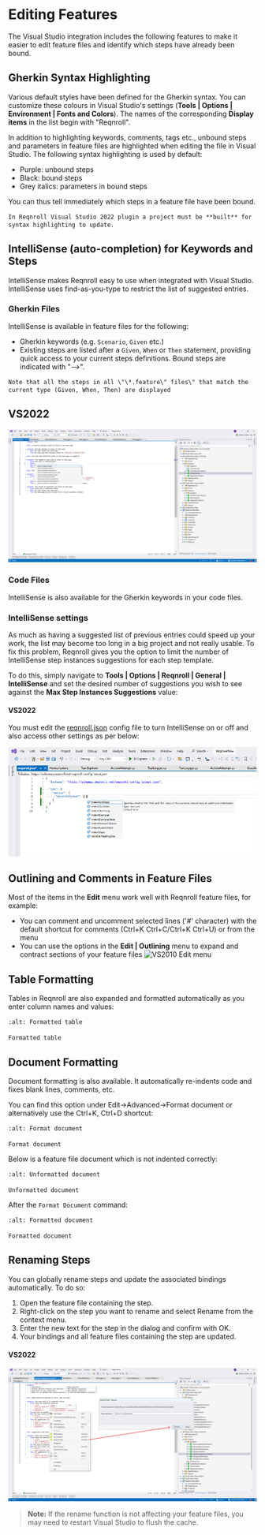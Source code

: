 
# Editing Features

The Visual Studio integration includes the following features to make it
easier to edit feature files and identify which steps have already been
bound.

## Gherkin Syntax Highlighting

Various default styles have been defined for the Gherkin syntax. You can
customize these colours in Visual Studio\'s settings (**Tools \| Options
\| Environment \| Fonts and Colors**). The names of the corresponding
**Display items** in the list begin with \"Reqnroll\".

In addition to highlighting keywords, comments, tags etc., unbound steps
and parameters in feature files are highlighted when editing the file in
Visual Studio. The following syntax highlighting is used by default:

-   Purple: unbound steps
-   Black: bound steps
-   Grey italics: parameters in bound steps

You can thus tell immediately which steps in a feature file have been
bound.

```{note}
In Reqnroll Visual Studio 2022 plugin a project must be **built** for
syntax highlighting to update.
```

## IntelliSense (auto-completion) for Keywords and Steps

IntelliSense makes Reqnroll easy to use when integrated with Visual
Studio. IntelliSense uses find-as-you-type to restrict the list of
suggested entries.

### Gherkin Files

IntelliSense is available in feature files for the following:

-   Gherkin keywords (e.g. `Scenario`, `Given` etc.)
-   Existing steps are listed after a `Given`, `When` or `Then`
    statement, providing quick access to your current steps definitions.
    Bound steps are indicated with \"\--\>\".

```{note}
Note that all the steps in all \"\*.feature\" files\" that match the
current type (Given, When, Then) are displayed
```

## VS2022

![image](../../_static/images/vs2022inteli.png)


### Code Files

IntelliSense is also available for the Gherkin keywords in your code
files.

### IntelliSense settings

As much as having a suggested list of previous entries could speed up
your work, the list may become too long in a big project and not really
usable. To fix this problem, Reqnroll gives you the option to limit the
number of IntelliSense step instances suggestions for each step
template.

To do this, simply navigate to **Tools \| Options \| Reqnroll \| General
\| IntelliSense** and set the desired number of suggestions you wish to
see against the **Max Step Instances Suggestions** value:

#### VS2022

You must edit the [reqnroll.json](https://reqnroll.net/wp-content/uploads/reqnrollconfigs/reqnroll-config.json) config file to turn IntelliSense on or off and also access other settings as per below:

![IntelliSense 2022](../../_static/images/inteli2022.png)

## Outlining and Comments in Feature Files

Most of the items in the **Edit** menu work well with Reqnroll feature
files, for example:

-   You can comment and uncomment selected lines (\'#\' character) with
    the default shortcut for comments (Ctrl+K Ctrl+C/Ctrl+K Ctrl+U) or
    from the menu
-   You can use the options in the **Edit \| Outlining** menu to expand
    and contract sections of your feature files ![VS2010 Edit
    menu](../../_static/images/outlining_editor.png)

## Table Formatting

Tables in Reqnroll are also expanded and formatted automatically as you
enter column names and values:

```{figure} /_static/images/tablegifvs.gif
:alt: Formatted table

Formatted table
```

## Document Formatting

Document formatting is also available. It automatically re-indents code
and fixes blank lines, comments, etc.

You can find this option under Edit-\>Advanced-\>Format document or
alternatively use the Ctrl+K, Ctrl+D shortcut:

```{figure} /_static/images/format-doc.png
:alt: Format document

Format document
```

Below is a feature file document which is not indented correctly:

```{figure} /_static/images/format-doc-before.png
:alt: Unformatted document

Unformatted document
```

After the `Format Document` command:

```{figure} /_static/images/format-doc-after.png
:alt: Formatted document

Formatted document
```

## Renaming Steps

You can globally rename steps and update the associated bindings
automatically. To do so:

1.  Open the feature file containing the step.
2.  Right-click on the step you want to rename and select Rename from
    the context menu.
3.  Enter the new text for the step in the dialog and confirm with OK.
4.  Your bindings and all feature files containing the step are updated.

#### VS2022

![Rename Step 2022](../../_static/images/renamestep2022.png)


> **Note:**
> If the rename function is not affecting your feature files, you may need to restart Visual Studio to flush the cache.

